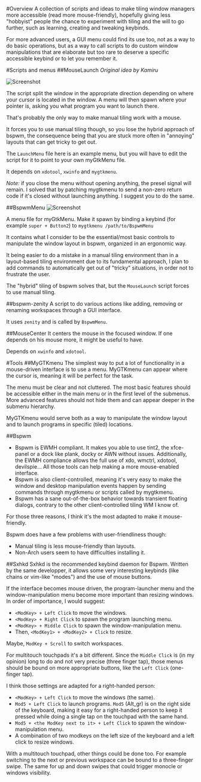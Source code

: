 #Overview
A collection of scripts and ideas to make tiling window managers more accessible (read more mouse-friendly), hopefully giving less "hobbyist" people the chance to experiment with tiling and the will to go further, such as learning, creating and tweaking keybinds.

For more advanced users, a GUI menu could find its use too, not as a way to do basic operations, but as a way to call scripts to do custom window manipulations that are elaborate but too rare to deserve a specific accessible keybind or to let you remember it.


#Scripts and menus
##MouseLaunch
*Original idea by Kamiru*

![Screenshot](https://raw.github.com/tatou-tatou/Themes/master/Mousse/Previews/LaunchMenu.gif)

The script split the window in the appropriate direction depending on where your cursor is located in the window. A menu will then spawn where your pointer is, asking you what program you want to launch there.

That's probably the only way to make manual tiling work with a mouse.

It forces you to use manual tiling though, so you lose the hybrid approach of bspwm, the consequence being that you are stuck more often in "annoying" layouts that can get tricky to get out.

The `LaunchMenu` file here is an example menu, but you will have to edit the script for it to point to your own myGtkMenu file.

It depends on `xdotool`, `xwinfo` and `mygtkmenu`.

*Note:* if you close the menu without opening anything, the presel signal will remain. I solved that by patching mygtkmenu to send a non-zero return code if it's closed without launching anything. I suggest you to do the same.

##BspwmMenu
![Screenshot](https://raw.github.com/tatou-tatou/Themes/master/Mousse/Previews/BspwmMenu.png)

A menu file for myGtkMenu. Make it spawn by binding a keybind (for example `super + Button2`) to `mygtkmenu /path/to/BspwmMenu`

It contains what I consider to be the essential/most basic controls to manipulate the window layout in bspwm, organized in an ergonomic way.

It being easier to do a mistake in a manual tiling environment than in a layout-based tiling environment due to its fundamental approach, I plan to add commands to automatically get out of "tricky" situations, in order not to frustrate the user.

The "hybrid" tiling of bspwm solves that, but the `MouseLaunch` script forces to use manual tiling.

##bspwm-zenity
A script to do various actions like adding, removing or renaming workspaces through a GUI interface.

It uses `zenity` and is called by `BspwmMenu`.


##MouseCenter
It centers the mouse in the focused window. If one depends on his mouse more, it might be useful to have.

Depends on `xwinfo` and `xdotool`.


#Tools
##MyGTKmenu
The simplest way to put a lot of functionality in a mouse-driven interface is to use a menu. MyGTKmenu can appear where the cursor is, meaning it will be perfect for the task.

The menu must be clear and not cluttered. The most basic features should be accessible either in the main menu or in the first level of the submenus. More advanced features should not hide them and can appear deeper in the submenu hierarchy.

MyGTKmenu would serve both as a way to manipulate the window layout and to launch programs in specific (tiled) locations.

##Bspwm
- Bspwm is EWMH compliant. It makes you able to use tint2, the xfce-panel or a dock like plank, docky or AWN without issues. Additionally, the EWMH compliance allows the full use of xdo, wmctrl, xdotool, devilspie... All those tools can help making a more mouse-enabled interface.
- Bspwm is also client-controlled, meaning it's very easy to make the window and desktop manipulation events happen by sending commands through mygtkmenu or scripts called by mygtkmenu.
- Bspwm has a sane out-of-the-box behavior towards transient floating dialogs, contrary to the other client-controlled tiling WM I know of.

For those three reasons, I think it's the most adapted to make it mouse-friendly.

Bspwm does have a few problems with user-friendliness though:
- Manual tiling is less mouse-friendly than layouts.
- Non-Arch users seem to have difficulties installing it.

##Sxhkd
Sxhkd is the recommended keybind daemon for Bspwm. Written by the same developper, it allows some very interesting keybinds (like chains or vim-like "modes") and the use of mouse buttons.

If the interface becomes mouse driven, the program-launcher menu and the window-manipulation menu become more important than resizing windows. In order of importance, I would suggest:
- `<ModKey> + Left Click` to move the windows.
- `<ModKey> + Right Click` to spawn the program launching menu.
- `<ModKey> + Middle Click` to spawn the window-manipulation menu.
- Then, `<ModKey1> + <ModKey2> + Click` to resize.

Maybe, `ModKey + Scroll` to switch workspaces.

For multitouch touchpads it's a bit different. Since the `Middle Click` is (in my opinion) long to do and not very precise (three finger tap), those menus should be bound on more appropriate buttons, like the `Left Click` (one-finger tap).

I think those settings are adapted for a right-handed person:
- `<ModKey> + Left Click` to move the windows (the same).
- `Mod5 + Left Click` to launch programs. `Mod5` (Alt_gr) is on the right side of the keyboard, making it easy for a right-handed person to keep it pressed while doing a single tap on the touchpad with the same hand.
- `Mod5 + <the ModKey next to it> + Left Click` to spawn the window-manipulation menu.
- A combination of two modkeys on the left size of the keyboard and a left click to resize windows.

With a multitouch touchpad, other things could be done too. For example switching to the next or previous workspace can be bound to a three-finger swipe. The same for up and down swipes that could trigger monocle or windows visibility.
